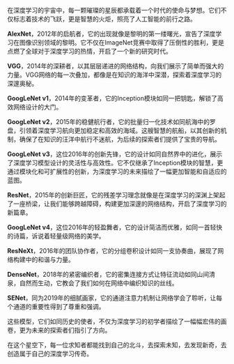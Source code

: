 在深度学习的宇宙中，每一颗璀璨的星辰都承载着一个时代的使命与梦想。它们不仅标志着技术的飞跃，更是智慧的火炬，照亮了人工智能的前行之路。

**AlexNet**，2012年的启航者，它的出现就像是黎明的第一缕曙光，宣告了深度学习在图像识别领域的黎明。它不仅在ImageNet竞赛中取得了压倒性的胜利，更是点燃了全球对于深度学习的热情，开启了一个新的研究时代。

**VGG**，2014年的深耕者，以其层层递进的网络结构，向我们展示了简单而强大的力量。VGG网络的每一次叠加，都像是在知识的海洋中深潜，探索着深度学习的深邃奥秘。

**GoogLeNet v1**，2014年的变革者，它的Inception模块如同一把钥匙，解锁了高效网络设计的大门。

**GoogLeNet v2**，2015年的稳健航行者，它的批量归一化技术如同航海中的罗盘，引领着深度学习航向更加稳定和高效的海域。这艘智慧的航船，以其创新的机制，确保了在知识的汪洋中航行不迷航，为后续的探索者们提供了宝贵的导航。

**GoogLeNet v3**，这位2016年的创新先锋，它的设计如同自然界中的进化，展示了深度学习模型设计的灵活性与高效性。它不仅继承了Inception模块的智慧，更通过模块化和可扩展性的创新，为深度学习的未来描绘了一幅更加智能和自适应的蓝图。

**ResNet**，2015年的创新巨匠，它的残差学习理念就像是在深度学习的深渊上架起了一座桥梁，让我们能够跨越障碍，构建更加深邃的网络结构，开启了深度学习的新篇章。

**GoogLeNet v4**，这位2016年的轻盈舞者，它的设计简洁而优雅，如同一首轻快的诗篇，诉说着轻量级网络的美学。

**ResNeXt**，2016年的团队协作者，它的分组卷积设计如同一支协奏曲，展现了网络构建中的和谐与力量。

**DenseNet**，2018年的紧密编织者，它的密集连接方式让特征流动如同山间清泉，自然而生动，它教会了我们如何在网络中编织知识的丝线。

**SENet**，同为2019年的细腻画家，它的通道注意力机制让网络学会了聆听，让每个通道的重要性得到了尊重和强调。

这些模型，它们如同历史的使者，不仅为深度学习的初学者描绘了一幅幅宏伟的画卷，更为未来的探索者们指引了方向。

在这个星空下，每一位求知者都能找到自己的北斗，去探索未知，去发现新奇，去创造属于自己的深度学习传奇。
